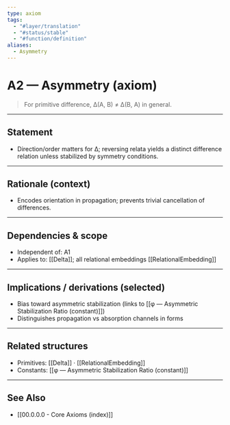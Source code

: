 ```yaml
---
type: axiom
tags:
  - "#layer/translation"
  - "#status/stable"
  - "#function/definition"
aliases:
  - Asymmetry
---
```


# A2 — Asymmetry (axiom)

> For primitive difference, ∆(A, B) ≠ ∆(B, A) in general.

---

## Statement

- Direction/order matters for ∆; reversing relata yields a distinct difference relation unless stabilized by symmetry conditions.

---

## Rationale (context)

- Encodes orientation in propagation; prevents trivial cancellation of differences.

---

## Dependencies & scope

- Independent of: A1
- Applies to: [[Delta]]; all relational embeddings [[RelationalEmbedding]]

---

## Implications / derivations (selected)

- Bias toward asymmetric stabilization (links to [[φ — Asymmetric Stabilization Ratio (constant)]])
- Distinguishes propagation vs absorption channels in forms

---

## Related structures

- Primitives: [[Delta]] · [[RelationalEmbedding]]
- Constants: [[φ — Asymmetric Stabilization Ratio (constant)]]

---

## See Also

- [[00.0.0.0 - Core Axioms (index)]]

